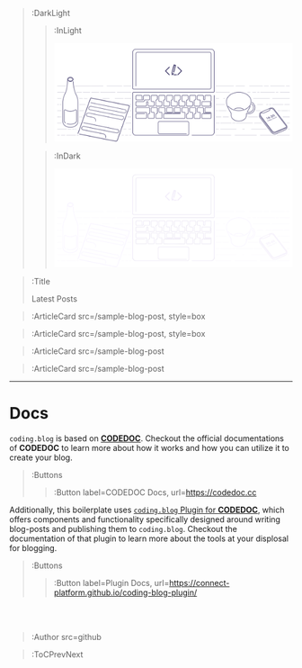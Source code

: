 > :DarkLight
> > :InLight
> >
> > ![banner](/img/cb-banner.svg)
>
> > :InDark
> >
> > ![banner](/img/cb-banner-dark.svg)

> :Title
>
> Latest Posts

> :ArticleCard src=/sample-blog-post, style=box

> :ArticleCard src=/sample-blog-post, style=box

> :ArticleCard src=/sample-blog-post

> :ArticleCard src=/sample-blog-post

---

# Docs

`coding.blog` is based on [**CODEDOC**](https://codedoc.cc). Checkout the official documentations
of **CODEDOC** to learn more about how it works and how you can utilize it to create your blog.

> :Buttons
> > :Button label=CODEDOC Docs, url=https://codedoc.cc

Additionally, this boilerplate uses [`coding.blog` Plugin for **CODEDOC**](https://github.com/CONNECT-platform/coding-blog-plugin),
which offers components and functionality specifically designed around writing blog-posts
and publishing them to `coding.blog`. Checkout the documentation of that plugin to learn more
about the tools at your displosal for blogging.

> :Buttons
> > :Button label=Plugin Docs, url=https://connect-platform.github.io/coding-blog-plugin/

<br><br>

> :Author src=github

> :ToCPrevNext

